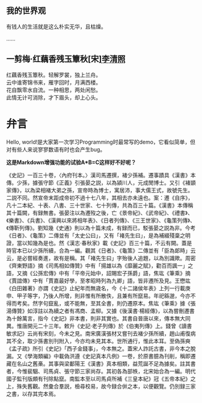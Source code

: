 <article class="entry heti">
  <h1>我的世界观</h1>
  <p>有钱人的生活就是这么朴实无华，且枯燥。</p>
  ……
</article>

<div class="heti heti--ancient">
  <h2>一剪梅·红藕香残玉簟秋<span class="heti-meta heti-small">[宋]<abbr title="号易安居士">李清照</abbr></span></h2>
  <p class="heti-verse heti-x-large">
    红藕香残玉簟秋。轻解罗裳，独上兰舟<span class="heti-hang">。</span><br>
    云中谁寄锦书来，雁字回时，月满西楼<span class="heti-hang">。</span><br>
    花自飘零水自流。一种相思，两处闲愁<span class="heti-hang">。</span><br>
    此情无计可消除，才下眉头，却上心头<span class="heti-hang">。</span>
  </p>
</div>









# 弁言

Hello, world!是大家第一次学习Programming时最常写的demo，它看似简单，但对有些人来说寥寥数语有时也会产生bug。


**这是Markdown增强功能的试验A*B=C这样好不好呢？**

《史記》一百三十卷，〈內府刊本。〉漢司馬遷撰，褚少孫補。遷事蹟具《漢書》本傳。少孫，據張守節《正義》引張晏之説，以為潁川人，元成閒博士。又引《褚顗家傳》，以為梁相褚大弟之孫，宣帝時為博士，寓居沛，事大儒王式，故號先生。二説不同。然宣帝末距成帝初不過十七八年，其相去亦未遠也。案：遷《自序》，凡十二本紀、十表、八書、三十世家、七十列傳，共為百三十篇。《漢書》本傳稱其十篇闕，有録無書。張晏注以為遷歿之後，亡《景帝紀》、《武帝紀》、《禮書》、《樂書》、《兵書》、《漢興以來將相年表》、《日者列傳》、《三王世家》、《龜策列傳》、《傳靳列傳》。劉知幾《史通》則以為十篇未成，有録而已，駁張晏之説為非。今考《日者》、《龜策》二傳並有「太史公曰」，又有「褚先生曰」，是為補綴殘稾之明證，當以知幾為是也。然《漢志·春秋家》載《史記》百三十篇，不云有闕。蓋是時官本已以少孫所續，合為一編。觀其《日者》、《龜策》二傳並有「臣為郞時」云云，是必嘗經奏進，故有是稱。其「褚先生曰」字殆後人追題，以為別識歟。周密《齊東野語》摘《司馬相如傳贊》中有「揚雄以為《靡麗之賦》，勸百而諷一」之語，又摘《公孫宏傳》中有「平帝元始中，詔賜宏子孫爵」語，焦竑《筆乘》摘《賈誼傳》中有「賈嘉最好學，至孝昭時列為九卿」語，皆非遷所及見。王懋竑《白田雜著》亦謂《史記》止紀年而無歳名，今《十二諸侯年表》上列一行載庚申、甲子等字，乃後人所增，則非惟有所散佚，且兼有所竄易。年祀緜邈，今亦不得而考矣。然字句竄亂，或不能無，至其全書，則仍遷原本。焦竑《筆乘》據《張湯傳贊》如淳註以為續之者有馮商、孟柳。又據《後漢書·楊經傳》，以為嘗刪遷書為十餘萬言，指今《史記》非本書，則非其實也。其書自晉唐以來，傳本無大同異。惟唐開元二十三年。敕升《史記·老子列傳》於《伯夷列傳》上。錢曾《讀書敏求記》云尚有宋刻，今未之見。南宋廣漢張材又嘗刊去褚少孫所續，趙山甫復病其不全，取少孫書別刊附入，今亦均未見其本。世所通行，惟此本耳。至偽孫奭《孟子疏》所引《史記》「西子金錢事」，今本無之。蓋宋人詐託古書，非今本之脫漏。又《學海類編》中載偽洪遵《史記真本凡例》一卷，於原書臆為刊削，稱即遷藏在名山之舊槀。其事與梁鄱陽王《漢書》真本相類，益荒誕不足為據矣。註其書者，今惟裴駰、司馬貞、張守節三家尚存。其初各為部帙，北宋始合為一編。明代國子監刊版頗有刊除點竄。南監本至以司馬貞所補《三皇本紀》冠《五帝本紀》之上，殊失舊觀。然彙合羣説，檢尋校易，故今録合倂之本，以便觀覽。仍別録三家之書，以存其完本焉。








